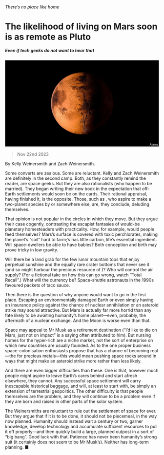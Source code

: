 ###### There’s no place like home

# The likelihood of living on Mars soon is as remote as Pluto 

##### Even if tech geeks do not want to hear that 

![image](images/20231125_CUP501.jpg) 

> Nov 22nd 2023 

 By Kelly Weinersmith and Zach Weinersmith. 

Some converts are zealous. Some are reluctant. Kelly and Zach Weinersmith are definitely in the second camp. Both, as they constantly remind the reader, are space geeks. But they are also rationalists (who happen to be married). They began writing their new book in the expectation that off-Earth settlements would soon be on the cards. Their rational appraisal, having finished it, is the opposite. Those, such as , who aspire to make  a two-planet species by  or somewhere else, are, they conclude, deluding themselves.

That opinion is not popular in the circles in which they move. But they argue their case cogently, contrasting the escapist fantasies of would-be planetary homesteaders with practicality. How, for example, would people feed themselves? Mars’s surface is covered with toxic perchlorates, making the planet’s “soil” hard to farm;’s has little carbon, life’s essential ingredient. Will space-dwellers be able to have babies? Both conception and birth may prove tricky in low gravity. 

Will there be a land grab for the few lunar mountain tops that enjoy perpetual sunshine and the equally rare crater bottoms that never see it (and so might harbour the precious resource of )? Who will control the air supply? (For a fictional take on how this can go wrong, watch “Total Recall”.) What will the currency be? Space-shuttle astronauts in the 1990s favoured packets of taco sauce.

Then there is the question of why anyone would want to go in the first place. Escaping an environmentally damaged Earth or even simply having an insurance policy against the chance of nuclear annihilation or an asteroid strike may sound attractive. But Mars is actually far more horrid than any fate likely to be awaiting humanity’s home planet—even, probably, the aftermath of a nuclear exchange. And the Moon is worse even than that.

Space may appeal to Mr Musk as a retirement destination (“I’d like to die on Mars, just not on impact” is a saying often attributed to him). But nursing homes for the hyper-rich are a niche market, not the sort of enterprise on which new countries are usually founded. As to the one proper business space-colonisation enthusiasts propose that has a chance of becoming real—the  for precious metals—this would mean pushing space rocks around in ways that might make an asteroid strike more rather than less likely. 

And there are even bigger difficulties than these. One is that, however much people might aspire to leave Earth’s cares behind and start afresh elsewhere, they cannot. Any successful space settlement will carry inescapable historical baggage, and will, at least to start with, be simply an extension of terrestrial geopolitics. The other difficulty is that people themselves are the problem, and they will continue to be a problem even if they are born and raised in other parts of the solar system.

The Weinersmiths are reluctant to rule out the settlement of space for ever. But they argue that if it is to be done, it should not be piecemeal, in the way now planned. Humanity should instead wait a century or two, garner knowledge, develop technology and accumulate sufficient resources to pull it off properly—and then quickly build a large, planned outpost in a sort of “big bang”. Good luck with that. Patience has never been humanity’s strong suit (it certainly does not seem to be Mr Musk’s). Neither has long-term planning. ■


